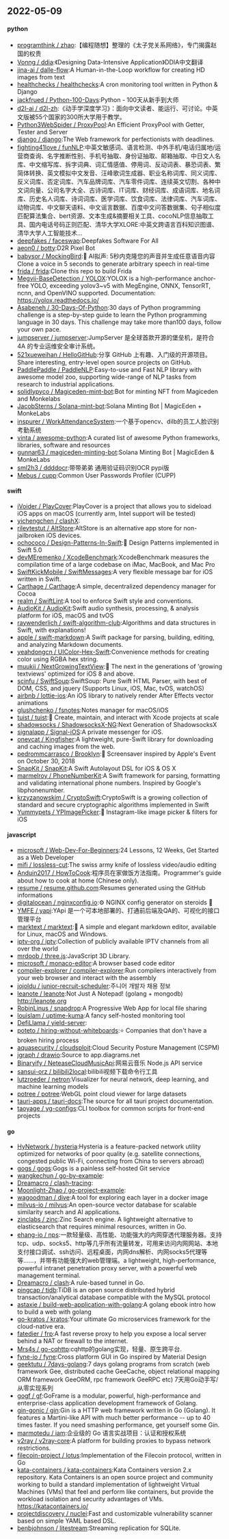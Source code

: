 ## 2022-05-09

#### python
* [programthink / zhao](https://github.com/programthink/zhao):【编程随想】整理的《太子党关系网络》，专门揭露赵国的权贵
* [Vonng / ddia](https://github.com/Vonng/ddia):《Designing Data-Intensive Application》DDIA中文翻译
* [jina-ai / dalle-flow](https://github.com/jina-ai/dalle-flow):A Human-in-the-Loop workflow for creating HD images from text
* [healthchecks / healthchecks](https://github.com/healthchecks/healthchecks):A cron monitoring tool written in Python & Django
* [jackfrued / Python-100-Days](https://github.com/jackfrued/Python-100-Days):Python - 100天从新手到大师
* [d2l-ai / d2l-zh](https://github.com/d2l-ai/d2l-zh):《动手学深度学习》：面向中文读者、能运行、可讨论。中英文版被55个国家的300所大学用于教学。
* [Python3WebSpider / ProxyPool](https://github.com/Python3WebSpider/ProxyPool):An Efficient ProxyPool with Getter, Tester and Server
* [django / django](https://github.com/django/django):The Web framework for perfectionists with deadlines.
* [fighting41love / funNLP](https://github.com/fighting41love/funNLP):中英文敏感词、语言检测、中外手机/电话归属地/运营商查询、名字推断性别、手机号抽取、身份证抽取、邮箱抽取、中日文人名库、中文缩写库、拆字词典、词汇情感值、停用词、反动词表、暴恐词表、繁简体转换、英文模拟中文发音、汪峰歌词生成器、职业名称词库、同义词库、反义词库、否定词库、汽车品牌词库、汽车零件词库、连续英文切割、各种中文词向量、公司名字大全、古诗词库、IT词库、财经词库、成语词库、地名词库、历史名人词库、诗词词库、医学词库、饮食词库、法律词库、汽车词库、动物词库、中文聊天语料、中文谣言数据、百度中文问答数据集、句子相似度匹配算法集合、bert资源、文本生成&摘要相关工具、cocoNLP信息抽取工具、国内电话号码正则匹配、清华大学XLORE:中英文跨语言百科知识图谱、清华大学人工智能技术…
* [deepfakes / faceswap](https://github.com/deepfakes/faceswap):Deepfakes Software For All
* [aeon0 / botty](https://github.com/aeon0/botty):D2R Pixel Bot
* [babysor / MockingBird](https://github.com/babysor/MockingBird):🚀
AI拟声: 5秒内克隆您的声音并生成任意语音内容 Clone a voice in 5 seconds to generate arbitrary speech in real-time
* [frida / frida](https://github.com/frida/frida):Clone this repo to build Frida
* [Megvii-BaseDetection / YOLOX](https://github.com/Megvii-BaseDetection/YOLOX):YOLOX is a high-performance anchor-free YOLO, exceeding yolov3~v5 with MegEngine, ONNX, TensorRT, ncnn, and OpenVINO supported. Documentation: https://yolox.readthedocs.io/
* [Asabeneh / 30-Days-Of-Python](https://github.com/Asabeneh/30-Days-Of-Python):30 days of Python programming challenge is a step-by-step guide to learn the Python programming language in 30 days. This challenge may take more than100 days, follow your own pace.
* [jumpserver / jumpserver](https://github.com/jumpserver/jumpserver):JumpServer 是全球首款开源的堡垒机，是符合 4A 的专业运维安全审计系统。
* [521xueweihan / HelloGitHub](https://github.com/521xueweihan/HelloGitHub):分享 GitHub 上有趣、入门级的开源项目。Share interesting, entry-level open source projects on GitHub.
* [PaddlePaddle / PaddleNLP](https://github.com/PaddlePaddle/PaddleNLP):Easy-to-use and Fast NLP library with awesome model zoo, supporting wide-range of NLP tasks from research to industrial applications.
* [solidlypyco / Magiceden-mint-bot](https://github.com/solidlypyco/Magiceden-mint-bot):Bot for minting NFT from Magiceden and Monkelabs
* [JacobSterns / Solana-mint-bot](https://github.com/JacobSterns/Solana-mint-bot):Solana Minting Bot | MagicEden + MonkeLabs
* [inspurer / WorkAttendanceSystem](https://github.com/inspurer/WorkAttendanceSystem):一个基于opencv、dilb的员工人脸识别考勤系统
* [vinta / awesome-python](https://github.com/vinta/awesome-python):A curated list of awesome Python frameworks, libraries, software and resources
* [gunnar63 / magiceden-minting-bot](https://github.com/gunnar63/magiceden-minting-bot):Solana Minting Bot | MagicEden & MonkeLabs
* [sml2h3 / ddddocr](https://github.com/sml2h3/ddddocr):带带弟弟 通用验证码识别OCR pypi版
* [Mebus / cupp](https://github.com/Mebus/cupp):Common User Passwords Profiler (CUPP)

#### swift
* [iVoider / PlayCover](https://github.com/iVoider/PlayCover):PlayCover is a project that allows you to sideload iOS apps on macOS (currently arm, Intel support will be tested)
* [yichengchen / clashX](https://github.com/yichengchen/clashX):
* [rileytestut / AltStore](https://github.com/rileytestut/AltStore):AltStore is an alternative app store for non-jailbroken iOS devices.
* [ochococo / Design-Patterns-In-Swift](https://github.com/ochococo/Design-Patterns-In-Swift):📖
Design Patterns implemented in Swift 5.0
* [devMEremenko / XcodeBenchmark](https://github.com/devMEremenko/XcodeBenchmark):XcodeBenchmark measures the compilation time of a large codebase on iMac, MacBook, and Mac Pro
* [SwiftKickMobile / SwiftMessages](https://github.com/SwiftKickMobile/SwiftMessages):A very flexible message bar for iOS written in Swift.
* [Carthage / Carthage](https://github.com/Carthage/Carthage):A simple, decentralized dependency manager for Cocoa
* [realm / SwiftLint](https://github.com/realm/SwiftLint):A tool to enforce Swift style and conventions.
* [AudioKit / AudioKit](https://github.com/AudioKit/AudioKit):Swift audio synthesis, processing, & analysis platform for iOS, macOS and tvOS
* [raywenderlich / swift-algorithm-club](https://github.com/raywenderlich/swift-algorithm-club):Algorithms and data structures in Swift, with explanations!
* [apple / swift-markdown](https://github.com/apple/swift-markdown):A Swift package for parsing, building, editing, and analyzing Markdown documents.
* [yeahdongcn / UIColor-Hex-Swift](https://github.com/yeahdongcn/UIColor-Hex-Swift):Convenience methods for creating color using RGBA hex string.
* [muukii / NextGrowingTextView](https://github.com/muukii/NextGrowingTextView):📝
The next in the generations of 'growing textviews' optimized for iOS 8 and above.
* [scinfu / SwiftSoup](https://github.com/scinfu/SwiftSoup):SwiftSoup: Pure Swift HTML Parser, with best of DOM, CSS, and jquery (Supports Linux, iOS, Mac, tvOS, watchOS)
* [airbnb / lottie-ios](https://github.com/airbnb/lottie-ios):An iOS library to natively render After Effects vector animations
* [glushchenko / fsnotes](https://github.com/glushchenko/fsnotes):Notes manager for macOS/iOS
* [tuist / tuist](https://github.com/tuist/tuist):🚀
Create, maintain, and interact with Xcode projects at scale
* [shadowsocks / ShadowsocksX-NG](https://github.com/shadowsocks/ShadowsocksX-NG):Next Generation of ShadowsocksX
* [signalapp / Signal-iOS](https://github.com/signalapp/Signal-iOS):A private messenger for iOS.
* [onevcat / Kingfisher](https://github.com/onevcat/Kingfisher):A lightweight, pure-Swift library for downloading and caching images from the web.
* [pedrommcarrasco / Brooklyn](https://github.com/pedrommcarrasco/Brooklyn):🍎
Screensaver inspired by Apple's Event on October 30, 2018
* [SnapKit / SnapKit](https://github.com/SnapKit/SnapKit):A Swift Autolayout DSL for iOS & OS X
* [marmelroy / PhoneNumberKit](https://github.com/marmelroy/PhoneNumberKit):A Swift framework for parsing, formatting and validating international phone numbers. Inspired by Google's libphonenumber.
* [krzyzanowskim / CryptoSwift](https://github.com/krzyzanowskim/CryptoSwift):CryptoSwift is a growing collection of standard and secure cryptographic algorithms implemented in Swift
* [Yummypets / YPImagePicker](https://github.com/Yummypets/YPImagePicker):📸
Instagram-like image picker & filters for iOS

#### javascript
* [microsoft / Web-Dev-For-Beginners](https://github.com/microsoft/Web-Dev-For-Beginners):24 Lessons, 12 Weeks, Get Started as a Web Developer
* [mifi / lossless-cut](https://github.com/mifi/lossless-cut):The swiss army knife of lossless video/audio editing
* [Anduin2017 / HowToCook](https://github.com/Anduin2017/HowToCook):程序员在家做饭方法指南。Programmer's guide about how to cook at home (Chinese only).
* [resume / resume.github.com](https://github.com/resume/resume.github.com):Resumes generated using the GitHub informations
* [digitalocean / nginxconfig.io](https://github.com/digitalocean/nginxconfig.io):⚙️
NGINX config generator on steroids
💉
* [YMFE / yapi](https://github.com/YMFE/yapi):YApi 是一个可本地部署的、打通前后端及QA的、可视化的接口管理平台
* [marktext / marktext](https://github.com/marktext/marktext):📝
A simple and elegant markdown editor, available for Linux, macOS and Windows.
* [iptv-org / iptv](https://github.com/iptv-org/iptv):Collection of publicly available IPTV channels from all over the world
* [mrdoob / three.js](https://github.com/mrdoob/three.js):JavaScript 3D Library.
* [microsoft / monaco-editor](https://github.com/microsoft/monaco-editor):A browser based code editor
* [compiler-explorer / compiler-explorer](https://github.com/compiler-explorer/compiler-explorer):Run compilers interactively from your web browser and interact with the assembly
* [jojoldu / junior-recruit-scheduler](https://github.com/jojoldu/junior-recruit-scheduler):주니어 개발자 채용 정보
* [leanote / leanote](https://github.com/leanote/leanote):Not Just A Notepad! (golang + mongodb) http://leanote.org
* [RobinLinus / snapdrop](https://github.com/RobinLinus/snapdrop):A Progressive Web App for local file sharing
* [louislam / uptime-kuma](https://github.com/louislam/uptime-kuma):A fancy self-hosted monitoring tool
* [DefiLlama / yield-server](https://github.com/DefiLlama/yield-server):
* [poteto / hiring-without-whiteboards](https://github.com/poteto/hiring-without-whiteboards):⭐️
Companies that don't have a broken hiring process
* [aquasecurity / cloudsploit](https://github.com/aquasecurity/cloudsploit):Cloud Security Posture Management (CSPM)
* [jgraph / drawio](https://github.com/jgraph/drawio):Source to app.diagrams.net
* [Binaryify / NeteaseCloudMusicApi](https://github.com/Binaryify/NeteaseCloudMusicApi):网易云音乐 Node.js API service
* [sansui-orz / bilibili2local](https://github.com/sansui-orz/bilibili2local):bilibili视频下载命令行工具
* [lutzroeder / netron](https://github.com/lutzroeder/netron):Visualizer for neural network, deep learning, and machine learning models
* [potree / potree](https://github.com/potree/potree):WebGL point cloud viewer for large datasets
* [tauri-apps / tauri-docs](https://github.com/tauri-apps/tauri-docs):The source for all tauri project documentation.
* [taoyage / yg-configs](https://github.com/taoyage/yg-configs):CLI toolbox for common scripts for front-end projects

#### go
* [HyNetwork / hysteria](https://github.com/HyNetwork/hysteria):Hysteria is a feature-packed network utility optimized for networks of poor quality (e.g. satellite connections, congested public Wi-Fi, connecting from China to servers abroad)
* [gogs / gogs](https://github.com/gogs/gogs):Gogs is a painless self-hosted Git service
* [wangkechun / go-by-example](https://github.com/wangkechun/go-by-example):
* [Dreamacro / clash-tracing](https://github.com/Dreamacro/clash-tracing):
* [Moonlight-Zhao / go-project-example](https://github.com/Moonlight-Zhao/go-project-example):
* [wagoodman / dive](https://github.com/wagoodman/dive):A tool for exploring each layer in a docker image
* [milvus-io / milvus](https://github.com/milvus-io/milvus):An open-source vector database for scalable similarity search and AI applications.
* [zinclabs / zinc](https://github.com/zinclabs/zinc):Zinc Search engine. A lightweight alternative to elasticsearch that requires minimal resources, written in Go.
* [ehang-io / nps](https://github.com/ehang-io/nps):一款轻量级、高性能、功能强大的内网穿透代理服务器。支持tcp、udp、socks5、http等几乎所有流量转发，可用来访问内网网站、本地支付接口调试、ssh访问、远程桌面，内网dns解析、内网socks5代理等等……，并带有功能强大的web管理端。a lightweight, high-performance, powerful intranet penetration proxy server, with a powerful web management terminal.
* [Dreamacro / clash](https://github.com/Dreamacro/clash):A rule-based tunnel in Go.
* [pingcap / tidb](https://github.com/pingcap/tidb):TiDB is an open source distributed hybrid transaction/analytical database compatible with the MySQL protocol
* [astaxie / build-web-application-with-golang](https://github.com/astaxie/build-web-application-with-golang):A golang ebook intro how to build a web with golang
* [go-kratos / kratos](https://github.com/go-kratos/kratos):Your ultimate Go microservices framework for the cloud-native era.
* [fatedier / frp](https://github.com/fatedier/frp):A fast reverse proxy to help you expose a local server behind a NAT or firewall to the internet.
* [Mrs4s / go-cqhttp](https://github.com/Mrs4s/go-cqhttp):cqhttp的golang实现，轻量、原生跨平台.
* [fyne-io / fyne](https://github.com/fyne-io/fyne):Cross platform GUI in Go inspired by Material Design
* [geektutu / 7days-golang](https://github.com/geektutu/7days-golang):7 days golang programs from scratch (web framework Gee, distributed cache GeeCache, object relational mapping ORM framework GeeORM, rpc framework GeeRPC etc) 7天用Go动手写/从零实现系列
* [gogf / gf](https://github.com/gogf/gf):GoFrame is a modular, powerful, high-performance and enterprise-class application development framework of Golang.
* [gin-gonic / gin](https://github.com/gin-gonic/gin):Gin is a HTTP web framework written in Go (Golang). It features a Martini-like API with much better performance -- up to 40 times faster. If you need smashing performance, get yourself some Gin.
* [marmotedu / iam](https://github.com/marmotedu/iam):企业级的 Go 语言实战项目：认证和授权系统
* [v2ray / v2ray-core](https://github.com/v2ray/v2ray-core):A platform for building proxies to bypass network restrictions.
* [filecoin-project / lotus](https://github.com/filecoin-project/lotus):Implementation of the Filecoin protocol, written in Go
* [kata-containers / kata-containers](https://github.com/kata-containers/kata-containers):Kata Containers version 2.x repository. Kata Containers is an open source project and community working to build a standard implementation of lightweight Virtual Machines (VMs) that feel and perform like containers, but provide the workload isolation and security advantages of VMs. https://katacontainers.io/
* [projectdiscovery / nuclei](https://github.com/projectdiscovery/nuclei):Fast and customizable vulnerability scanner based on simple YAML based DSL.
* [benbjohnson / litestream](https://github.com/benbjohnson/litestream):Streaming replication for SQLite.
